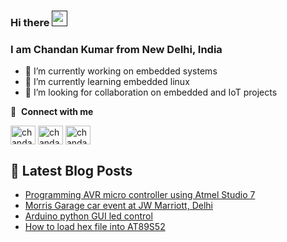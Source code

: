 ### Hi there <a href=""><img src="https://media.giphy.com/media/hvRJCLFzcasrR4ia7z/giphy.gif" width="25px"></a>
### I am **Chandan Kumar** from New Delhi, India


- 🔭 I’m currently working on embedded systems
- 🌱 I’m currently learning embedded linux
- 👯 I’m looking for collaboration on embedded and IoT projects

🔗 &nbsp;**Connect with me**
<p align="left">
<a href="https://linkedin.com/in/chandankmr02" target="blank"><img align="center" src="https://raw.githubusercontent.com/rahuldkjain/github-profile-readme-generator/master/src/images/icons/Social/linked-in-alt.svg" alt="chandankumar1" height="30" width="40" /></a>  
<a href="https://www.youtube.com/c/Funwithelectronics" target="blank"><img align="center" src="https://raw.githubusercontent.com/rahuldkjain/github-profile-readme-generator/master/src/images/icons/Social/youtube.svg" alt="chandankumar1" height="30" width="40" /></a>  
<a href="https://funwidelectronics.blogspot.com/" target="blank"><img align="center" src="https://raw.githubusercontent.com/rahuldkjain/github-profile-readme-generator/master/src/images/icons/Social/rss.svg" alt="chandankumar1" height="30" width="40" /></a>
</p>  
  
## 📕 Latest Blog Posts

<!-- BLOG-POST-LIST:START -->
- [Programming AVR micro controller using Atmel Studio 7](https://funwidelectronics.blogspot.com/2020/06/programming-avr-micro-controoler-using.html)
- [Morris Garage car event at JW Marriott, Delhi](https://funwidelectronics.blogspot.com/2019/04/morris-garage-car-event-at-delhi.html)
- [Arduino python GUI led control](https://funwidelectronics.blogspot.com/2018/05/arduino-python-gui-led-control.html)
- [How to load hex file into AT89S52](https://funwidelectronics.blogspot.com/2018/04/how-to-load-hex-file-into-at89s52.html)
<!-- BLOG-POST-LIST:END -->

